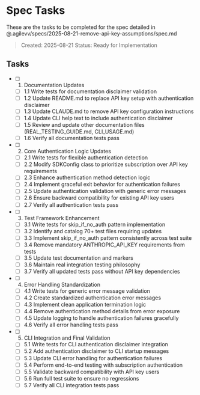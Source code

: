 # Spec Tasks

These are the tasks to be completed for the spec detailed in @.agilevv/specs/2025-08-21-remove-api-key-assumptions/spec.md

> Created: 2025-08-21
> Status: Ready for Implementation

## Tasks

- [ ] 1. Documentation Updates

  - [ ] 1.1 Write tests for documentation disclaimer validation
  - [ ] 1.2 Update README.md to replace API key setup with authentication disclaimer
  - [ ] 1.3 Update CLAUDE.md to remove API key configuration instructions
  - [ ] 1.4 Update CLI help text to include authentication disclaimer
  - [ ] 1.5 Review and update other documentation files (REAL_TESTING_GUIDE.md, CLI_USAGE.md)
  - [ ] 1.6 Verify all documentation tests pass

- [ ] 2. Core Authentication Logic Updates

  - [ ] 2.1 Write tests for flexible authentication detection
  - [ ] 2.2 Modify SDKConfig class to prioritize subscription over API key requirements
  - [ ] 2.3 Enhance authentication method detection logic
  - [ ] 2.4 Implement graceful exit behavior for authentication failures
  - [ ] 2.5 Update authentication validation with generic error messages
  - [ ] 2.6 Ensure backward compatibility for existing API key users
  - [ ] 2.7 Verify all authentication tests pass

- [ ] 3. Test Framework Enhancement

  - [ ] 3.1 Write tests for skip_if_no_auth pattern implementation
  - [ ] 3.2 Identify and catalog 70+ test files requiring updates
  - [ ] 3.3 Implement skip_if_no_auth pattern consistently across test suite
  - [ ] 3.4 Remove mandatory ANTHROPIC_API_KEY requirements from tests
  - [ ] 3.5 Update test documentation and markers
  - [ ] 3.6 Maintain real integration testing philosophy
  - [ ] 3.7 Verify all updated tests pass without API key dependencies

- [ ] 4. Error Handling Standardization

  - [ ] 4.1 Write tests for generic error message validation
  - [ ] 4.2 Create standardized authentication error messages
  - [ ] 4.3 Implement clean application termination logic
  - [ ] 4.4 Remove authentication method details from error exposure
  - [ ] 4.5 Update logging to handle authentication failures gracefully
  - [ ] 4.6 Verify all error handling tests pass

- [ ] 5. CLI Integration and Final Validation

  - [ ] 5.1 Write tests for CLI authentication disclaimer integration
  - [ ] 5.2 Add authentication disclaimer to CLI startup messages
  - [ ] 5.3 Update CLI error handling for authentication failures
  - [ ] 5.4 Perform end-to-end testing with subscription authentication
  - [ ] 5.5 Validate backward compatibility with API key users
  - [ ] 5.6 Run full test suite to ensure no regressions
  - [ ] 5.7 Verify all CLI integration tests pass
